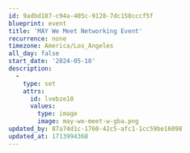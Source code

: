 ```yaml
---
id: 9adbd187-c94a-405c-9128-7dc158cccf5f
blueprint: event
title: 'MAY We Meet Networking Event'
recurrence: none
timezone: America/Los_Angeles
all_day: false
start_date: '2024-05-10'
description:
  -
    type: set
    attrs:
      id: lvebze10
      values:
        type: image
        image: may-we-meet-w-gba.png
updated_by: 87a74d1c-1760-42c5-afc1-1cc59be16098
updated_at: 1713994368
---
```

